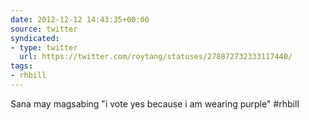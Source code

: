 ```yaml
---
date: 2012-12-12 14:43:35+00:00
source: twitter
syndicated:
- type: twitter
  url: https://twitter.com/roytang/statuses/278872732333117440/
tags:
- rhbill
---
```


Sana may magsabing "i vote yes because i am wearing purple" #rhbill